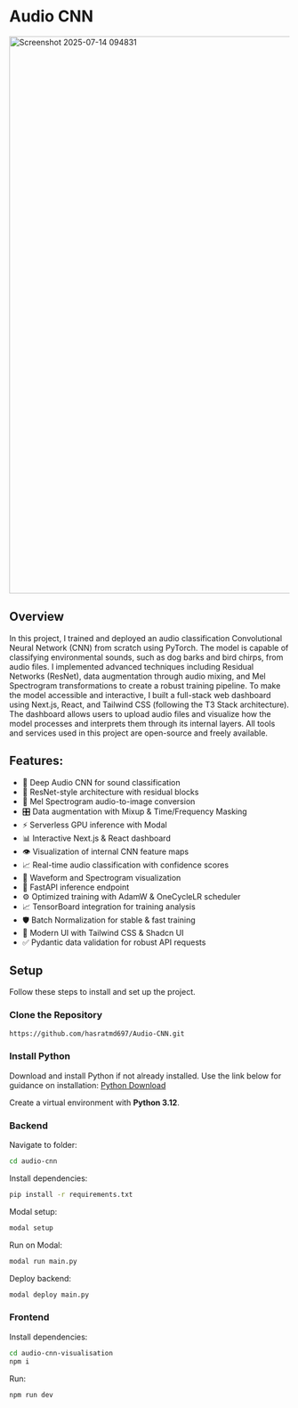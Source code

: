 # Audio CNN

<img width="1920" height="1001" alt="Screenshot 2025-07-14 094831" src="https://github.com/user-attachments/assets/d8ac076b-6cc7-4cc8-88b0-48fb5b1ed0c0" />


## Overview

In this project, I trained and deployed an audio classification Convolutional Neural Network (CNN) from scratch using PyTorch. The model is capable of classifying environmental sounds, such as dog barks and bird chirps, from audio files. I implemented advanced techniques including Residual Networks (ResNet), data augmentation through audio mixing, and Mel Spectrogram transformations to create a robust training pipeline. To make the model accessible and interactive, I built a full-stack web dashboard using Next.js, React, and Tailwind CSS (following the T3 Stack architecture). The dashboard allows users to upload audio files and visualize how the model processes and interprets them through its internal layers. All tools and services used in this project are open-source and freely available.

## Features:

- 🧠 Deep Audio CNN for sound classification
- 🧱 ResNet-style architecture with residual blocks
- 🎼 Mel Spectrogram audio-to-image conversion
- 🎛️ Data augmentation with Mixup & Time/Frequency Masking
- ⚡ Serverless GPU inference with Modal
- 📊 Interactive Next.js & React dashboard
- 👁️ Visualization of internal CNN feature maps
- 📈 Real-time audio classification with confidence scores
- 🌊 Waveform and Spectrogram visualization
- 🚀 FastAPI inference endpoint
- ⚙️ Optimized training with AdamW & OneCycleLR scheduler
- 📈 TensorBoard integration for training analysis
- 🛡️ Batch Normalization for stable & fast training
- 🎨 Modern UI with Tailwind CSS & Shadcn UI
- ✅ Pydantic data validation for robust API requests

## Setup

Follow these steps to install and set up the project.

### Clone the Repository

```bash
https://github.com/hasratmd697/Audio-CNN.git
```

### Install Python

Download and install Python if not already installed. Use the link below for guidance on installation:
[Python Download](https://www.python.org/downloads/)

Create a virtual environment with **Python 3.12**.

### Backend

Navigate to folder:

```bash
cd audio-cnn
```

Install dependencies:

```bash
pip install -r requirements.txt
```

Modal setup:

```bash
modal setup
```

Run on Modal:

```bash
modal run main.py
```

Deploy backend:

```bash
modal deploy main.py
```

### Frontend

Install dependencies:

```bash
cd audio-cnn-visualisation
npm i
```

Run:

```bash
npm run dev
```
